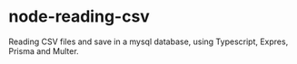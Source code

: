 # node-reading-csv
Reading CSV files and save in a mysql database, using Typescript, Expres, Prisma and Multer.
